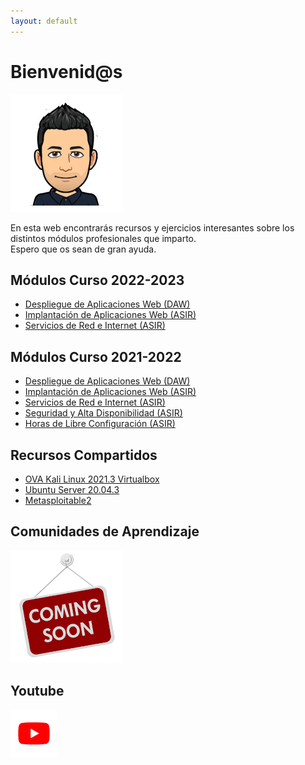 ```yaml
---
layout: default
---
```


# Bienvenid@s

![Yo](./images/avatar_manu180x188.png)  

En esta web encontrarás recursos y ejercicios interesantes sobre los distintos módulos profesionales que imparto.  
Espero que os sean de gran ayuda.

## Módulos Curso 2022-2023

* [Despliegue de Aplicaciones Web (DAW)](./mods/daw) 
* [Implantación de Aplicaciones Web (ASIR)](./mods/iaw) 
* [Servicios de Red e Internet (ASIR)](./mods/sri)


## Módulos Curso 2021-2022

* [Despliegue de Aplicaciones Web (DAW)](./mods/daw) 
* [Implantación de Aplicaciones Web (ASIR)](./mods/iaw) 
* [Servicios de Red e Internet (ASIR)](./mods/sri)
* [Seguridad y Alta Disponibilidad (ASIR)](./mods/sad)
* [Horas de Libre Configuración (ASIR)](./mods/hlc)

## Recursos Compartidos

* [OVA Kali Linux 2021.3 Virtualbox](https://drive.google.com/file/d/1TKU0Z5DuHGxXVGGxh8csnn5Zk8QiaC9I/view?usp=sharing)
* [Ubuntu Server 20.04.3](https://drive.google.com/file/d/16XtWPw336fq-OUinXxA59K1Fc9SuLApo/view?usp=sharing)
* [Metasploitable2](https://drive.google.com/file/d/1xdzfFWD2UzkYfBSc2a-37M9LcBQ0jjch/view?usp=sharing)


## Comunidades de Aprendizaje

![CdA](./images/coming-soon-150x150.png)


## Youtube
[![Youtube](./images/yt_75x75.png)](https://www.youtube.com/channel/UCyzONPf9vQbCHHVrVBHIgrA)  
